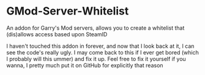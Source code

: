 # GMod-Server-Whitelist
An addon for Garry's Mod servers, allows you to create a whitelist that (dis)allows access based upon SteamID  
  
I haven't touched this addon in forever, and now that I look back at it, I can see the code's really ugly. I may come back to this if I ever get bored (which I probably will this ummer) and fix it up. Feel free to fix it yourself if you wanna, I pretty much put it on GitHub for explicitly that reason